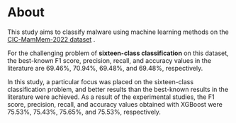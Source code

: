 # About 

This study aims to classify malware using machine learning methods on the [CIC-MamMem-2022 dataset](https://www.unb.ca/cic/datasets/malmem-2022.html) . 

For the challenging problem of **sixteen-class classification** on this dataset, the best-known F1 score, precision, recall, and accuracy values in the literature are 69.46%, 70.94%, 69.48%, and 69.48%, respectively. 

In this study, a particular focus was placed on the sixteen-class classification problem, and better results than the best-known results in the literature were achieved. 
As a result of the experimental studies, the F1 score, precision, recall, and accuracy values obtained with XGBoost were 75.53%, 75.43%, 75.65%, and 75.53%, respectively.
